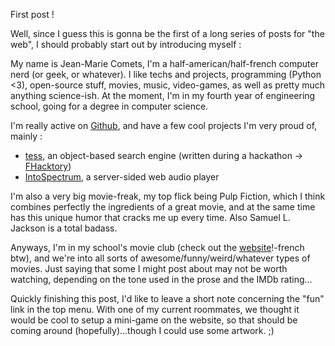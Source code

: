 First post !

Well, since I guess this is gonna be the first of a long series of posts for
"the web", I should probably start out by introducing myself :

My name is Jean-Marie Comets, I'm a half-american/half-french computer nerd (or
geek, or whatever). I like techs and projects, programming (Python <3),
open-source stuff, movies, music, video-games, as well as pretty much anything
science-ish.  At the moment, I'm in my fourth year of engineering school, going
for a degree in computer science.

I'm really active on [Github](https://github.com/jmcomets), and have a few cool
projects I'm very proud of, mainly :

- [tess](http://tess.semsaas.com/), an object-based search engine (written
  during a hackathon -> [FHacktory](http://www.fhacktory.com/))
- [IntoSpectrum](https://github.com/jmcomets/IntoSpectrum), a server-sided web
  audio player

I'm also a very big movie-freak, my top flick being Pulp Fiction, which I think
combines perfectly the ingredients of a great movie, and at the same time has
this unique humor that cracks me up every time. Also Samuel L. Jackson is a
total badass.

Anyways, I'm in my school's movie club (check out the
[website](http://cineclub.insa-lyon.fr/)!-french btw), and we're into all sorts
of awesome/funny/weird/whatever types of movies. Just saying that some I might
post about may not be worth watching, depending on the tone used in the prose
and the IMDb rating...


Quickly finishing this post, I'd like to leave a short note concerning the
"fun" link in the top menu. With one of my current roommates, we thought it
would be cool to setup a mini-game on the website, so that should be coming
around (hopefully)...though I could use some artwork. ;)
